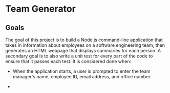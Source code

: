 # Team Generator

## Goals

The goal of this project is to build a Node.js command-line application that takes in information about employees on a software engineering team, then generates an HTML webpage that displays summaries for each person. A secondary goal is to also write a unit test for every part of the code to ensure that it passes each test. It is considered done when: 

- When the application starts, a user is prompted to enter the team manager's name, employee ID, email address, and office number.

-
